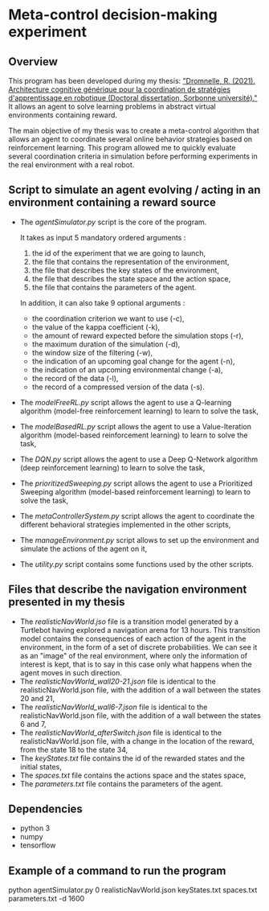 # Meta-control decision-making experiment

## Overview 

This program has been developed during my thesis: ["Dromnelle, R. (2021). Architecture cognitive générique pour la coordination de stratégies d'apprentissage en robotique (Doctoral dissertation, Sorbonne université)."](https://www.theses.fr/2021SORUS039) It allows an agent to solve learning problems in abstract virtual environments containing reward.

The main objective of my thesis was to create a meta-control algorithm that allows an agent to coordinate several online behavior strategies based on reinforcement learning. This program allowed me to quickly evaluate several coordination criteria in simulation before performing experiments in the real environment with a real robot. 

## Script to simulate an agent evolving / acting in an environment containing a reward source

* The *agentSimulator.py* script is the core of the program.

  It takes as input 5 mandatory ordered arguments :
  1.  the id of the experiment that we are going to launch,
  2.  the file that contains the representation of the environment,
  3.  the file that describes the key states of the environment,
  4.  the file that describes the state space and the action space,
  5.  the file that contains the parameters of the agent.
  
  In addition, it can also take 9 optional arguments :
  * the coordination criterion we want to use (-c),
  * the value of the kappa coefficient (-k),
  * the amount of reward expected before the simulation stops (-r),
  * the maximum duration of the simulation (-d),
  * the window size of the filtering (-w),
  * the indication of an upcoming goal change for the agent (-n),
  * the indication of an upcoming environmental change (-a),
  * the record of the data (-l),
  * the record of a compressed version of the data (-s).
  
* The *modelFreeRL.py* script allows the agent to use a Q-learning algorithm (model-free reinforcement learning) 
to learn to solve the task,
* The *modelBasedRL.py* script allows the agent to use a Value-Iteration algorithm (model-based reinforcement learning) to learn to solve the task,
* The *DQN.py* script allows the agent to use a Deep Q-Network algorithm (deep reinforcement learning) 
to learn to solve the task,
* The *prioritizedSweeping.py* script allows the agent to use a Prioritized Sweeping algorithm (model-based
reinforcement learning) to learn to solve the task,
* The *metaControllerSystem.py* script allows the agent to coordinate the different behavioral strategies implemented in the other scripts,
* The *manageEnvironment.py* script allows to set up the environment and simulate the actions of the agent on it,
* The *utility.py* script contains some functions used by the other scripts.

 ## Files that describe the navigation environment presented in my thesis
 
 * The *realisticNavWorld.jso* file is a transition model generated by a Turtlebot having explored a navigation arena for 13 hours. This transition model contains the consequences of each action of the agent in the environment, in the form of a set of discrete probabilities. We can see it as an "image" of the real environment, where only the information of interest is kept, that is to say in this case only what happens when the agent moves in such direction. 
* The *realisticNavWorld_wall20-21.json* file is identical to the realisticNavWorld.json file, with the addition of a wall between the states 20 and 21,
* The *realisticNavWorld_wall6-7.json* file is identical to the realisticNavWorld.json file, with the addition of a wall between the states 6 and 7,
* The *realisticNavWorld_afterSwitch.json* file is identical to the realisticNavWorld.json file, with a change in the location of the reward, from the state 18 to the state 34,
* The *keyStates.txt* file contains the id of the rewarded states and the initial states,
* The *spaces.txt* file contains the actions space and the states space,
* The *parameters.txt* file contains the parameters of the agent.
 
## Dependencies

* python 3
* numpy
* tensorflow

## Example of a command to run the program

python agentSimulator.py 0 realisticNavWorld.json keyStates.txt spaces.txt parameters.txt -d 1600

